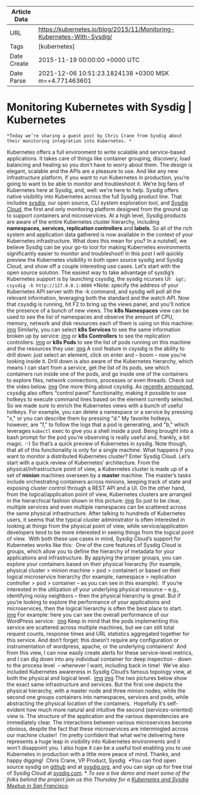 |             Article Data             ||
| ----------------- | ----------------- |
| URL               | https://kubernetes.io/blog/2015/11/Monitoring-Kubernetes-With-Sysdig/        |
| Tags              | [kubernetes]       |
| Date Create       | 2015-11-19 00:00:00 &#43;0000 UTC |
| Date Parse        | 2021-12-06 10:51:23.1824138 &#43;0300 MSK m=&#43;4.771463601  |

#  Monitoring Kubernetes with Sysdig  | Kubernetes

	
	
	
	
	*Today we’re sharing a guest post by Chris Crane from Sysdig about their monitoring integration into Kubernetes. *
Kubernetes offers a full environment to write scalable and service-based applications. It takes care of things like container grouping, discovery, load balancing and healing so you don’t have to worry about them. The design is elegant, scalable and the APIs are a pleasure to use.
And like any new infrastructure platform, if you want to run Kubernetes in production, you’re going to want to be able to monitor and troubleshoot it. We’re big fans of Kubernetes here at Sysdig, and, well: we’re here to help.
Sysdig offers native visibility into Kubernetes across the full Sysdig product line. That includes [sysdig](http://www.sysdig.org/), our open source, CLI system exploration tool, and [Sysdig Cloud](https://sysdig.com/), the first and only monitoring platform designed from the ground up to support containers and microservices.
At a high level, Sysdig products are aware of the entire Kubernetes cluster hierarchy, including **namespaces, services, replication controllers** and **labels**. So all of the rich system and application data gathered is now available in the context of your Kubernetes infrastructure. What does this mean for you? In a nutshell, we believe Sysdig can be your go-to tool for making Kubernetes environments significantly easier to monitor and troubleshoot!
In this post I will quickly preview the Kubernetes visibility in both open source sysdig and Sysdig Cloud, and show off a couple interesting use cases. Let’s start with the open source solution.
The easiest way to take advantage of sysdig’s Kubernetes support is by launching csysdig, the sysdig ncurses UI:
``` &gt; csysdig -k http://127.0.0.1:8080```
*Note: specify the address of your Kubernetes API server with the -k command, and sysdig will poll all the relevant information, leveraging both the standard and the watch API.
Now that csysdig is running, hit F2 to bring up the views panel, and you&#39;ll notice the presence of a bunch of new views. The **k8s Namespaces** view can be used to see the list of namespaces and observe the amount of CPU, memory, network and disk resources each of them is using on this machine:
[img](https://2.bp.blogspot.com/-9kXfpo76r0k/Vkz8AkpctEI/AAAAAAAAAss/yvf9oc759Wg/s1600/sisdig%2B6.png)
Similarly, you can select **k8s Services** to see the same information broken up by service:
[img](https://2.bp.blogspot.com/-Ya1W3Z_ETcs/Vkz8AN3XtfI/AAAAAAAAAs8/HNv_TvHpfHU/s1600/sisdig%2B2.png)
or **k8s Controllers** to see the replication controllers:
[img](https://3.bp.blogspot.com/-gGkgXRC5P6g/Vkz8A1RVyAI/AAAAAAAAAtQ/SFlHQeNrDjQ/s1600/sysdig%2B1.png)
or **k8s Pods** to see the list of pods running on this machine and the resources they use:
[img](https://3.bp.blogspot.com/-PrDfWzi9F3c/Vkz8H6rPlII/AAAAAAAAAtc/f46tE6EKvoo/s1600/sisdig%2B7.png)
A cool feature in csysdig is the ability to drill down: just select an element, click on enter and – boom – now you&#39;re looking inside it. Drill down is also aware of the Kubernetes hierarchy, which means I can start from a service, get the list of its pods, see which containers run inside one of the pods, and go inside one of the containers to explore files, network connections, processes or even threads. Check out the video below.
[img](https://1.bp.blogspot.com/-lQ-P2gLywlY/Vkz9MOoTgGI/AAAAAAAAAtk/UB6pW7sUbQA/s1600/image09.gif)
One more thing about csysdig. As [recently announced](https://sysdig.com/csysdigs-hotkeys-turning-csysdig-into-a-control-panel-for-processes-connections-and-containers/), csysdig also offers “control panel” functionality, making it possible to use hotkeys to execute command lines based on the element currently selected. So we made sure to enrich the Kubernetes views with a bunch of useful hotkeys. For example, you can delete a namespace or a service by pressing &#34;x,&#34; or you can describe them by pressing &#34;d.&#34;
My favorite hotkeys, however, are &#34;f,&#34; to follow the logs that a pod is generating, and &#34;b,&#34; which leverages ```kubectl``` exec to give you a shell inside a pod. Being brought into a bash prompt for the pod you’re observing is really useful and, frankly, a bit magic. :-)
So that’s a quick preview of Kubernetes in sysdig. Note though, that all of this functionality is only for a single machine. What happens if you want to monitor a distributed Kubernetes cluster? Enter Sysdig Cloud.
Let’s start with a quick review of Kubernetes’ architecture. From the physical/infrastructure point of view, a Kubernetes cluster is made up of a set of **minion** machines overseen by a **master** machine. The master’s tasks include orchestrating containers across minions, keeping track of state and exposing cluster control through a REST API and a UI.
On the other hand, from the logical/application point of view, Kubernetes clusters are arranged in the hierarchical fashion shown in this picture:
[img](https://1.bp.blogspot.com/-p_x0bLRdFJo/Vkz8IPR5q4I/AAAAAAAAAtg/D9UU2MfPmcI/s1600/sisdig%2B4.png)
So just to be clear, multiple services and even multiple namespaces can be scattered across the same physical infrastructure.
After talking to hundreds of Kubernetes users, it seems that the typical cluster administrator is often interested in looking at things from the physical point of view, while service/application developers tend to be more interested in seeing things from the logical point of view. 
With both these use cases in mind, Sysdig Cloud’s support for Kubernetes works like this: 
One of the core features of Sysdig Cloud is groups, which allow you to define the hierarchy of metadata for your applications and infrastructure. By applying the proper groups, you can explore your containers based on their physical hierarchy (for example, physical cluster &gt; minion machine &gt; pod &gt; container) or based on their logical microservice hierarchy (for example, namespace &gt; replication controller &gt; pod &gt; container – as you can see in this example). 
If you’re interested in the utilization of your underlying physical resource – e.g., identifying noisy neighbors – then the physical hierarchy is great. But if you’re looking to explore the performance of your applications and microservices, then the logical hierarchy is often the best place to start. 
[img](https://4.bp.blogspot.com/-80u3oSEi_Fw/Vkz8AZgE6eI/AAAAAAAAAtE/3iRDMJKBNmc/s1600/sisdig%2B5.png)
For example: here you can see the overall performance of our WordPress service: 
[img](https://4.bp.blogspot.com/-QAsedrM2UxI/Vkz8Aas-26I/AAAAAAAAAtM/9B7Z33vUQrg/s1600/sisdig%2B3.png)
Keep in mind that the pods implementing this service are scattered across multiple machines, but we can still total request counts, response times and URL statistics aggregated together for this service. And don’t forget: this doesn’t require any configuration or instrumentation of wordpress, apache, or the underlying containers! 
And from this view, I can now easily create alerts for these service-level metrics, and I can dig down into any individual container for deep inspection - down to the process level  – whenever I want, including back in time! 
We’ve also included Kubernetes awareness in Sysdig Cloud’s famous topology view, at both the physical and logical level. 
[img](https://2.bp.blogspot.com/-2is-UJatmPk/Vk0AtdfvYvI/AAAAAAAAAt0/9SEsl2LCpYI/s1600/image02.gif)
[img](https://2.bp.blogspot.com/-hGQtaIV9XTA/Vk0RnwtlcGI/AAAAAAAAAuM/7ndiyAWpSvU/s1600/image08.gif)
The two pictures below show the exact same infrastructure and services. But the first one depicts the physical hierarchy, with a master node and three minion nodes; while the second one groups containers into namespaces, services and pods, while abstracting the physical location of the containers. 
Hopefully it’s self-evident how much more natural and intuitive the second (services-oriented) view is. The structure of the application and the various dependencies are immediately clear. The interactions between various microservices become obvious, despite the fact that these microservices are intermingled across our machine cluster! 
I’m pretty confident that what we’re delivering here represents a huge leap in visibility into Kubernetes environments and it won’t disappoint you. I also hope it can be a useful tool enabling you to use Kubernetes in production with a little more peace of mind. Thanks, and happy digging! 
Chris Crane, VP Product, Sysdig 
*You can find open source sysdig on [github](https://github.com/draios/sysdig) and at [sysdig.org](http://sysdig.org/), and you can sign up for free trial of Sysdig Cloud at [sysdig.com](http://sysdig.com/). *
*To see a live demo and meet some of the folks behind the project join us this Thursday for a [Kubernetes and Sysdig Meetup in San Francisco](http://www.meetup.com/Bay-Area-Kubernetes-Meetup/events/226574438/).*


	

	


